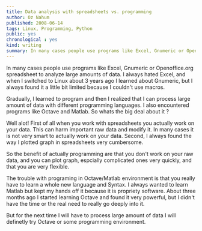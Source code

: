 ```yaml
---
title: Data analysis with spreadsheets vs. programming
author: Oz Nahum
published: 2008-06-14
tags: Linux, Programming, Python
public: yes
chronological : yes
kind: writing 
summary: In many cases people use programs like Excel, Gnumeric or Openoffice.org spreadsheet to analyze large amounts of data. I always hated Excel, and when I switched to Linux about 3 years ago I learned about Gnumeric, but I always found it a little bit limited because I couldn't use macros.
---
```


In many cases people use programs like Excel, Gnumeric or Openoffice.org spreadsheet to analyze large amounts of data. I always hated Excel, and when I switched to Linux about 3 years ago I learned about Gnumeric, but I always found it a little bit limited because I couldn't use macros.

Gradually, I learned to program and then I realized that I can process large amount of data with different programming languages. I also encountered programs like Octave and Matlab. So whats the big deal about it ?

Well alot! First of all when you work with spreadsheets you actually work on your data. This can harm important raw data and modify it. In many cases it is not very smart to actually work on your data. Second, I always found the way I plotted graph in spreadsheets very cumbersome.

So the benefit of actually programming are that you don't work on your raw data, and you can plot graph, espcially complicated ones very quickly, and that you are very flexible.

The trouble with programing in Octave/Matlab environment is that you really have to learn a whole new language and Syntax. I always wanted to learn Matlab but kept my hands off it because it is propriety software. About three months ago I started learning Octave and found it very powerful, but I didn't have the time or the real need to really go deeply into it.

But for the next time I will have to process large amount of data I will definetly try Octave or some programming environment.
